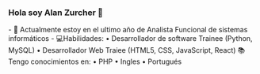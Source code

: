 ### Hola soy Alan Zurcher 👋

<!--
**alanzurcher/alanzurcher** is a ✨ _special_ ✨ repository because its `README.md` (this file) appears on your GitHub profile. --!>

- 🌱 Actualmente estoy en el ultimo año de Analista Funcional de sistemas informáticos
- 💻Habilidades:
    • Desarrollador de software Trainee (Python, MySQL)
    • Desarrollador Web Traiee (HTML5, CSS, JavaScript, React)
   
📚Tengo conocimientos en: 
    • PHP
    • Ingles
    • Portugués
